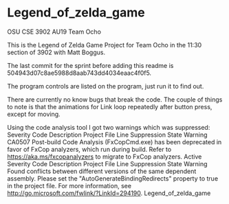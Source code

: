 # Legend_of_zelda_game
OSU CSE 3902 AU19 Team Ocho

This is the Legend of Zelda Game Project for Team Ocho in the 11:30 section of 3902 with Matt Boggus.

The last commit for the sprint before adding this readme is 504943d07c8ae5988d8aab743dd4034eaac4f0f5.

The program controls are listed on the program, just run it to find out.

There are currently no know bugs that break the code. The couple of things to note is that the animations for Link loop repeatedly after button press, except for moving.

Using the code analysis tool I got two warnings which was suppressed:
Severity	Code	Description	Project	File	Line	Suppression State
Warning	CA0507	Post-build Code Analysis (FxCopCmd.exe) has been deprecated in favor of FxCop analyzers, which run during build. Refer to https://aka.ms/fxcopanalyzers to migrate to FxCop analyzers.				Active
Severity	Code	Description	Project	File	Line	Suppression State
Warning		Found conflicts between different versions of the same dependent assembly. Please set the "AutoGenerateBindingRedirects" property to true in the project file. For more information, see http://go.microsoft.com/fwlink/?LinkId=294190.	Legend_of_zelda_game			
